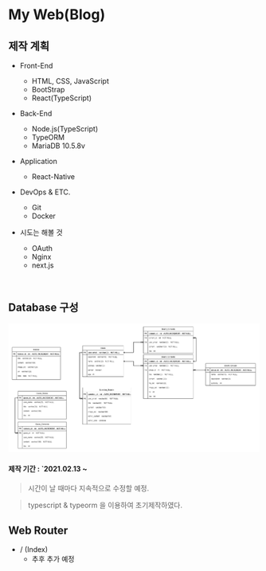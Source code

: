 My Web(Blog)
=================
## 제작 계획
<p>
    <ul>
        <li>Front-End</li>
        <ul>
            <li>HTML, CSS, JavaScript</li>
            <li>BootStrap</li>
            <li>React(TypeScript)</li>
        </ul>
    </ul>
    <ul>
        <li>Back-End</li>
        <ul>
            <li>Node.js(TypeScript)</li>
            <li>TypeORM</li>
            <li>MariaDB 10.5.8v</li>
        </ul>
    </ul>
    <ul>
        <li>Application</li>
        <ul>
            <li>React-Native</li>
        </ul>
    </ul>
    <ul>
        <li>DevOps & ETC.</li>
        <ul>
            <li>Git</li>
            <li>Docker</li>
        </ul>
    </ul>
    <ul>
        <li>시도는 해볼 것</li>
        <ul>
            <li>OAuth</li>
            <li>Nginx</li>
            <li>next.js</li>
        </ul>
    </ul>
</p>
<br>

## Database 구성
![MyWeb.jpg](./github/MyWeb.jpg)

#### 제작 기간 : `2021.02.13 ~
> 시간이 날 때마다 지속적으로 수정할 예정.

> typescript & typeorm 을 이용하여 초기제작하였다.<br>


## Web Router
- / (Index)
    - 추후 추가 예정